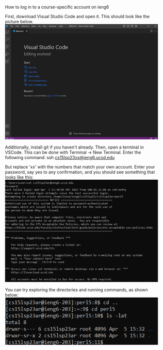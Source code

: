 How to log in to a course-specific account on ieng6

First, download Visual Studio Code and open it. This should look like the picture below.
![Image](ss1.PNG)

Additionally, install git if you haven't already.
Then, open a terminal in VSCode. This can be done with Terminal -> New Terminal. Enter the following command:
ssh cs15lsp23xx@ieng6.ucsd.edu

But replace 'xx' with the numbers that match your own account. Enter your password, say yes to any confirmation, and you should see something that looks like this:
![Image](ss2.PNG)

You can try exploring the directories and running commands, as shown below:
![Image](ss3.PNG)
